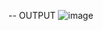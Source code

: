 -- OUTPUT
![image](https://github.com/user-attachments/assets/02d2960f-f6ff-44ed-8a1b-c74dea79d7cd)
